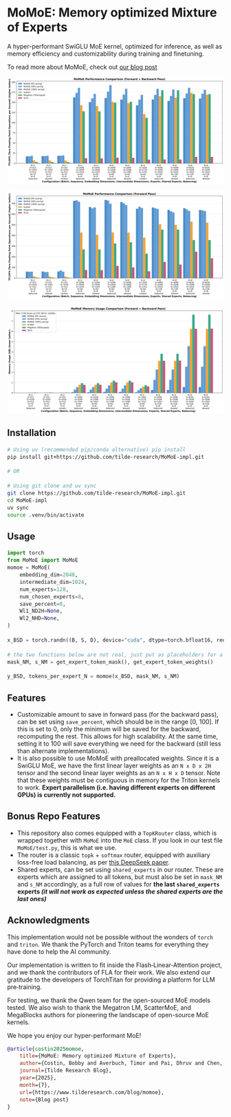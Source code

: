 # MoMoE: Memory optimized Mixture of Experts

A hyper-performant SwiGLU MoE kernel, optimized for inference, as well as memory efficiency and customizability during training and finetuning.

To read more about MoMoE, check out [our blog post](https://www.tilderesearch.com/blog/momoe)

![Different MoE Full Pass Speeds](./MoMoE/images/moe_full.png)

![Different MoE Forward Pass Speeds](./MoMoE/images/moe_forward.png)

![Different MoE Memory Usage](./MoMoE/images/moe_memory.png)

## Installation
```bash
# Using uv (recommended pip/conda alternative) pip install
pip install git+https://github.com/tilde-research/MoMoE-impl.git

# OR

# Using git clone and uv sync 
git clone https://github.com/tilde-research/MoMoE-impl.git
cd MoMoE-impl
uv sync
source .venv/bin/activate
```

## Usage
```python
import torch
from MoMoE import MoMoE
momoe = MoMoE(
    embedding_dim=2048, 
    intermediate_dim=1024,
    num_experts=128,
    num_chosen_experts=8,
    save_percent=0,
    Wl1_ND2H=None,
    Wl2_NHD=None,
)

x_BSD = torch.randn((B, S, D), device="cuda", dtype=torch.bfloat16, requires_grad=True)

# the two functions below are not real, just put as placeholders for a router
mask_NM, s_NM = get_expert_token_mask(), get_expert_token_weights()

y_BSD, tokens_per_expert_N = momoe(x_BSD, mask_NM, s_NM)
```
## Features
- Customizable amount to save in forward pass (for the backward pass), can be set using `save_percent`, which should be in the range [0, 100]. If this is set to 0, only the minimum will be saved for the backward, recomputing the rest. This allows for high scalability. At the same time, setting it to 100 will save everything we need for the backward (still less than alternate implementations).
- It is also possible to use MoMoE with preallocated weights. Since it is a SwiGLU MoE, we have the first linear layer weights as an `N x D x 2H` tensor and the second linear layer weights as an `N x H x D` tensor. Note that these weights must be contiguous in memory for the Triton kernels to work. **Expert parallelism (i.e. having different experts on different GPUs) is currently not supported.**

## Bonus Repo Features
- This repository also comes equipped with a `TopKRouter` class, which is wrapped together with `MoMoE` into the `MoE` class. If you look in our test file `MoMoE/test.py`, this is what we use.
- The router is a classic `topk` + `softmax` router, equipped with auxiliary loss-free load balancing, as per [this DeepSeek paper](https://arxiv.org/html/2408.15664v1).
- Shared experts, can be set using `shared_experts` in our router. These are experts which are assigned to all tokens, but must also be set in `mask_NM` and `s_NM` accordingly, as a full row of values for **the last `shared_experts` experts _(it will not work as expected unless the shared experts are the last ones)_**

## Acknowledgments
This implementation would not be possible without the wonders of `torch` and `triton`. We thank the PyTorch and Triton teams for everything they have done to help the AI community.

Our implementation is written to fit inside the Flash‑Linear‑Attention project, and we thank the contributors of FLA for their work. We also extend our gratitude to the developers of TorchTitan for providing a platform for LLM pre‑training.

For testing, we thank the Qwen team for the open-sourced MoE models tested. We also wish to thank the Megatron LM, ScatterMoE, and MegaBlocks authors for pioneering the landscape of open-source MoE kernels.

We hope you enjoy our hyper-performant MoE!

```bibtex
@article{costin2025momoe,
    title={MoMoE: Memory optimized Mixture of Experts},
    author={Costin, Bobby and Averbuch, Timor and Pai, Dhruv and Chen, Nathan and Keigwin, Ben},
    journal={Tilde Research Blog},
    year={2025},
    month={7},
    url={https://www.tilderesearch.com/blog/momoe},
    note={Blog post}
}
```